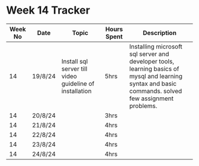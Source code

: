 # Week 14 Tracker

| Week No | Date    | Topic                                   | Hours Spent | Description                                                                                                                                                                        |
| ------- | ------- | --------------------------------------- | ----------- | ---------------------------------------------------------------------------------------------------------------------------------------------------------------------------------- |
| 14       |19/8/24 | Install sql server till video guideline of installation | 5hrs        | Installing microsoft sql server and developer tools, learning basics of mysql and learning syntax and basic commands. solved few assignment problems. |
| 14       |20/8/24 |                                         | 3hrs        |
| 14       | 21/8/24 |                                         | 4hrs        |
| 14       | 22/8/24 |                                         | 4hrs        |
| 14       | 23/8/24 |                                         | 4hrs        |
| 14       | 24/8/24  |                                         | 4hrs        |
